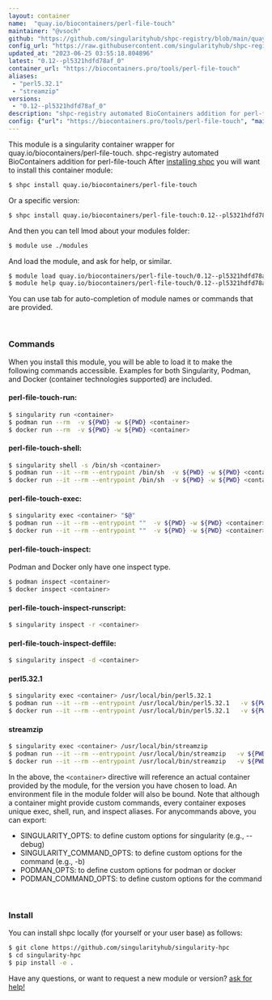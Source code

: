 ```yaml
---
layout: container
name:  "quay.io/biocontainers/perl-file-touch"
maintainer: "@vsoch"
github: "https://github.com/singularityhub/shpc-registry/blob/main/quay.io/biocontainers/perl-file-touch/container.yaml"
config_url: "https://raw.githubusercontent.com/singularityhub/shpc-registry/main/quay.io/biocontainers/perl-file-touch/container.yaml"
updated_at: "2023-06-25 03:55:18.804896"
latest: "0.12--pl5321hdfd78af_0"
container_url: "https://biocontainers.pro/tools/perl-file-touch"
aliases:
 - "perl5.32.1"
 - "streamzip"
versions:
 - "0.12--pl5321hdfd78af_0"
description: "shpc-registry automated BioContainers addition for perl-file-touch"
config: {"url": "https://biocontainers.pro/tools/perl-file-touch", "maintainer": "@vsoch", "description": "shpc-registry automated BioContainers addition for perl-file-touch", "latest": {"0.12--pl5321hdfd78af_0": "sha256:fd6329252eb44637703659a4d4c8f7e18dcd922127deab0d992c184bb3777be5"}, "tags": {"0.12--pl5321hdfd78af_0": "sha256:fd6329252eb44637703659a4d4c8f7e18dcd922127deab0d992c184bb3777be5"}, "docker": "quay.io/biocontainers/perl-file-touch", "aliases": {"perl5.32.1": "/usr/local/bin/perl5.32.1", "streamzip": "/usr/local/bin/streamzip"}}
---
```


This module is a singularity container wrapper for quay.io/biocontainers/perl-file-touch.
shpc-registry automated BioContainers addition for perl-file-touch
After [installing shpc](#install) you will want to install this container module:


```bash
$ shpc install quay.io/biocontainers/perl-file-touch
```

Or a specific version:

```bash
$ shpc install quay.io/biocontainers/perl-file-touch:0.12--pl5321hdfd78af_0
```

And then you can tell lmod about your modules folder:

```bash
$ module use ./modules
```

And load the module, and ask for help, or similar.

```bash
$ module load quay.io/biocontainers/perl-file-touch/0.12--pl5321hdfd78af_0
$ module help quay.io/biocontainers/perl-file-touch/0.12--pl5321hdfd78af_0
```

You can use tab for auto-completion of module names or commands that are provided.

<br>

### Commands

When you install this module, you will be able to load it to make the following commands accessible.
Examples for both Singularity, Podman, and Docker (container technologies supported) are included.

#### perl-file-touch-run:

```bash
$ singularity run <container>
$ podman run --rm  -v ${PWD} -w ${PWD} <container>
$ docker run --rm  -v ${PWD} -w ${PWD} <container>
```

#### perl-file-touch-shell:

```bash
$ singularity shell -s /bin/sh <container>
$ podman run --it --rm --entrypoint /bin/sh  -v ${PWD} -w ${PWD} <container>
$ docker run --it --rm --entrypoint /bin/sh  -v ${PWD} -w ${PWD} <container>
```

#### perl-file-touch-exec:

```bash
$ singularity exec <container> "$@"
$ podman run --it --rm --entrypoint ""  -v ${PWD} -w ${PWD} <container> "$@"
$ docker run --it --rm --entrypoint ""  -v ${PWD} -w ${PWD} <container> "$@"
```

#### perl-file-touch-inspect:

Podman and Docker only have one inspect type.

```bash
$ podman inspect <container>
$ docker inspect <container>
```

#### perl-file-touch-inspect-runscript:

```bash
$ singularity inspect -r <container>
```

#### perl-file-touch-inspect-deffile:

```bash
$ singularity inspect -d <container>
```


#### perl5.32.1

```bash
$ singularity exec <container> /usr/local/bin/perl5.32.1
$ podman run --it --rm --entrypoint /usr/local/bin/perl5.32.1   -v ${PWD} -w ${PWD} <container> -c " $@"
$ docker run --it --rm --entrypoint /usr/local/bin/perl5.32.1   -v ${PWD} -w ${PWD} <container> -c " $@"
```


#### streamzip

```bash
$ singularity exec <container> /usr/local/bin/streamzip
$ podman run --it --rm --entrypoint /usr/local/bin/streamzip   -v ${PWD} -w ${PWD} <container> -c " $@"
$ docker run --it --rm --entrypoint /usr/local/bin/streamzip   -v ${PWD} -w ${PWD} <container> -c " $@"
```



In the above, the `<container>` directive will reference an actual container provided
by the module, for the version you have chosen to load. An environment file in the
module folder will also be bound. Note that although a container
might provide custom commands, every container exposes unique exec, shell, run, and
inspect aliases. For anycommands above, you can export:

 - SINGULARITY_OPTS: to define custom options for singularity (e.g., --debug)
 - SINGULARITY_COMMAND_OPTS: to define custom options for the command (e.g., -b)
 - PODMAN_OPTS: to define custom options for podman or docker
 - PODMAN_COMMAND_OPTS: to define custom options for the command

<br>

### Install

You can install shpc locally (for yourself or your user base) as follows:

```bash
$ git clone https://github.com/singularityhub/singularity-hpc
$ cd singularity-hpc
$ pip install -e .
```

Have any questions, or want to request a new module or version? [ask for help!](https://github.com/singularityhub/singularity-hpc/issues)